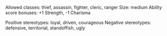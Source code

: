 Allowed classes: thief, assassin, fighter, cleric, ranger
Size: medium
Ability score bonuses: +1 Strength, -1 Charisma

Positive stereotypes: loyal, driven, courageous
Negative stereotypes: defensive, territorial, standoffish, ugly
